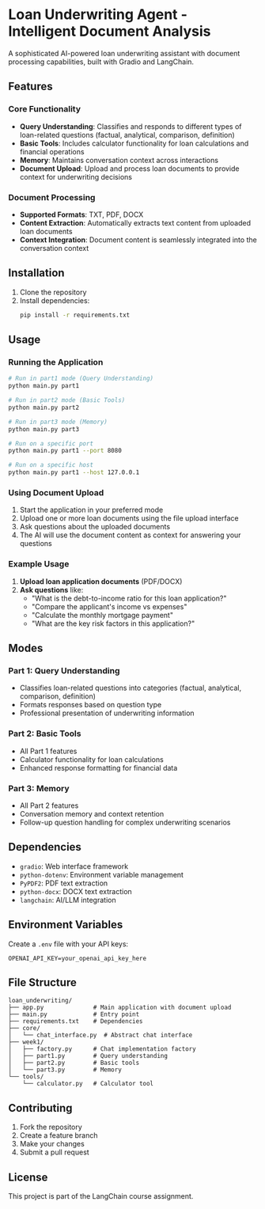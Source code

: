 # Loan Underwriting Agent - Intelligent Document Analysis

A sophisticated AI-powered loan underwriting assistant with document processing capabilities, built with Gradio and LangChain.

## Features

### Core Functionality
- **Query Understanding**: Classifies and responds to different types of loan-related questions (factual, analytical, comparison, definition)
- **Basic Tools**: Includes calculator functionality for loan calculations and financial operations
- **Memory**: Maintains conversation context across interactions
- **Document Upload**: Upload and process loan documents to provide context for underwriting decisions

### Document Processing
- **Supported Formats**: TXT, PDF, DOCX
- **Content Extraction**: Automatically extracts text content from uploaded loan documents
- **Context Integration**: Document content is seamlessly integrated into the conversation context

## Installation

1. Clone the repository
2. Install dependencies:
   ```bash
   pip install -r requirements.txt
   ```

## Usage

### Running the Application

```bash
# Run in part1 mode (Query Understanding)
python main.py part1

# Run in part2 mode (Basic Tools)
python main.py part2

# Run in part3 mode (Memory)
python main.py part3

# Run on a specific port
python main.py part1 --port 8080

# Run on a specific host
python main.py part1 --host 127.0.0.1
```

### Using Document Upload

1. Start the application in your preferred mode
2. Upload one or more loan documents using the file upload interface
3. Ask questions about the uploaded documents
4. The AI will use the document content as context for answering your questions

### Example Usage

1. **Upload loan application documents** (PDF/DOCX)
2. **Ask questions** like:
   - "What is the debt-to-income ratio for this loan application?"
   - "Compare the applicant's income vs expenses"
   - "Calculate the monthly mortgage payment"
   - "What are the key risk factors in this application?"

## Modes

### Part 1: Query Understanding
- Classifies loan-related questions into categories (factual, analytical, comparison, definition)
- Formats responses based on question type
- Professional presentation of underwriting information

### Part 2: Basic Tools
- All Part 1 features
- Calculator functionality for loan calculations
- Enhanced response formatting for financial data

### Part 3: Memory
- All Part 2 features
- Conversation memory and context retention
- Follow-up question handling for complex underwriting scenarios

## Dependencies

- `gradio`: Web interface framework
- `python-dotenv`: Environment variable management
- `PyPDF2`: PDF text extraction
- `python-docx`: DOCX text extraction
- `langchain`: AI/LLM integration

## Environment Variables

Create a `.env` file with your API keys:
```
OPENAI_API_KEY=your_openai_api_key_here
```

## File Structure

```
loan_underwriting/
├── app.py              # Main application with document upload
├── main.py             # Entry point
├── requirements.txt    # Dependencies
├── core/
│   └── chat_interface.py  # Abstract chat interface
├── week1/
│   ├── factory.py      # Chat implementation factory
│   ├── part1.py        # Query understanding
│   ├── part2.py        # Basic tools
│   └── part3.py        # Memory
└── tools/
    └── calculator.py   # Calculator tool
```

## Contributing

1. Fork the repository
2. Create a feature branch
3. Make your changes
4. Submit a pull request

## License

This project is part of the LangChain course assignment. 